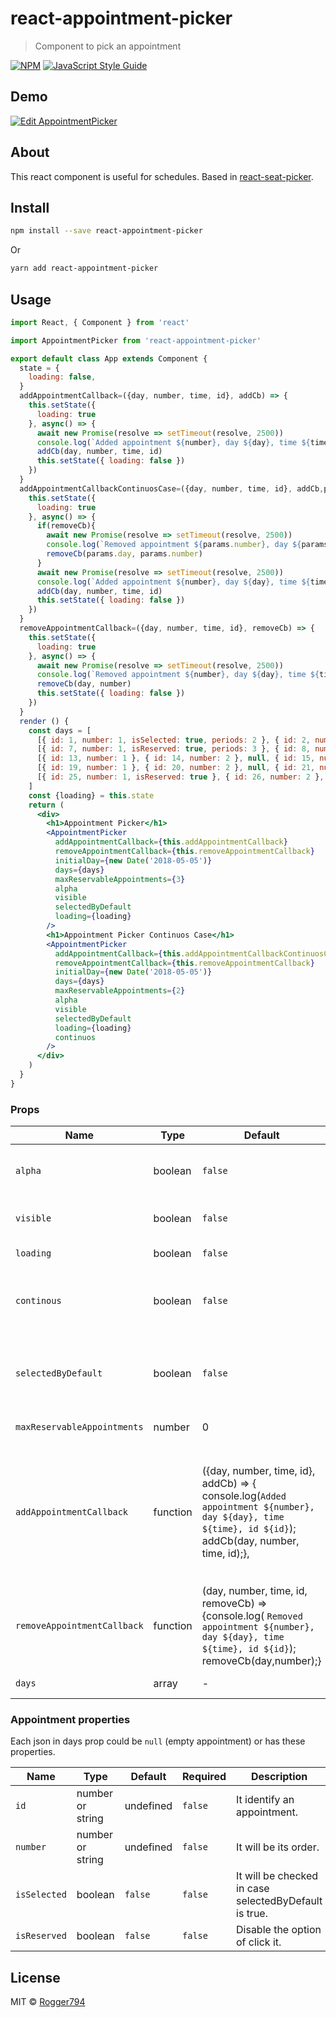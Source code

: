 # react-appointment-picker

> Component to pick an appointment

[![NPM](https://img.shields.io/npm/v/react-appointment-picker.svg)](https://www.npmjs.com/package/react-appointment-picker) [![JavaScript Style Guide](https://img.shields.io/badge/code_style-standard-brightgreen.svg)](https://standardjs.com)

## Demo

[![Edit AppointmentPicker](https://codesandbox.io/static/img/play-codesandbox.svg)](https://codesandbox.io/s/gracious-shadow-2u8jz?fontsize=14)

## About

This react component is useful for schedules. Based in [react-seat-picker](https://www.npmjs.com/package/react-seat-picker).

## Install

```bash
npm install --save react-appointment-picker
```

Or

```bash
yarn add react-appointment-picker
```


## Usage

```jsx
import React, { Component } from 'react'

import AppointmentPicker from 'react-appointment-picker'

export default class App extends Component {
  state = {
    loading: false,
  }
  addAppointmentCallback=({day, number, time, id}, addCb) => {
    this.setState({
      loading: true
    }, async() => {
      await new Promise(resolve => setTimeout(resolve, 2500))
      console.log(`Added appointment ${number}, day ${day}, time ${time}, id ${id}`)
      addCb(day, number, time, id)
      this.setState({ loading: false })
    })
  }
  addAppointmentCallbackContinuosCase=({day, number, time, id}, addCb,params,removeCb) => {
    this.setState({
      loading: true
    }, async() => {
      if(removeCb){
        await new Promise(resolve => setTimeout(resolve, 2500))
        console.log(`Removed appointment ${params.number}, day ${params.day}, time ${params.time}, id ${params.id}`)
        removeCb(params.day, params.number)
      }
      await new Promise(resolve => setTimeout(resolve, 2500))
      console.log(`Added appointment ${number}, day ${day}, time ${time}, id ${id}`)
      addCb(day, number, time, id) 
      this.setState({ loading: false })
    })
  }
  removeAppointmentCallback=({day, number, time, id}, removeCb) => {
    this.setState({
      loading: true
    }, async() => {
      await new Promise(resolve => setTimeout(resolve, 2500))
      console.log(`Removed appointment ${number}, day ${day}, time ${time}, id ${id}`)
      removeCb(day, number)
      this.setState({ loading: false })
    })
  }
  render () {
    const days = [
      [{ id: 1, number: 1, isSelected: true, periods: 2 }, { id: 2, number: 2 }, null, { id: 3, number: '3', isReserved: true }, { id: 4, number: '4' }, null, { id: 5, number: 5 }, { id: 6, number: 6 }],
      [{ id: 7, number: 1, isReserved: true, periods: 3 }, { id: 8, number: 2, isReserved: true }, null, { id: 9, number: '3', isReserved: true }, { id: 10, number: '4' }, null, { id: 11, number: 5 }, { id: 12, number: 6 }],
      [{ id: 13, number: 1 }, { id: 14, number: 2 }, null, { id: 15, number: 3, isReserved: true }, { id: 16, number: '4' }, null, { id: 17, number: 5 }, { id: 18, number: 6 }],
      [{ id: 19, number: 1 }, { id: 20, number: 2 }, null, { id: 21, number: 3 }, { id: 22, number: '4' }, null, { id: 23, number: 5 }, { id: 24, number: 6 }],
      [{ id: 25, number: 1, isReserved: true }, { id: 26, number: 2 }, null, { id: 27, number: '3', isReserved: true }, { id: 28, number: '4' }, null, { id: 29, number: 5 }, { id: 30, number: 6, isReserved: true }]
    ]
    const {loading} = this.state
    return (
      <div>
        <h1>Appointment Picker</h1>
        <AppointmentPicker
          addAppointmentCallback={this.addAppointmentCallback}
          removeAppointmentCallback={this.removeAppointmentCallback}
          initialDay={new Date('2018-05-05')}
          days={days}
          maxReservableAppointments={3}
          alpha
          visible
          selectedByDefault
          loading={loading}
        />
        <h1>Appointment Picker Continuos Case</h1>
        <AppointmentPicker
          addAppointmentCallback={this.addAppointmentCallbackContinuosCase}
          removeAppointmentCallback={this.removeAppointmentCallback}
          initialDay={new Date('2018-05-05')}
          days={days}
          maxReservableAppointments={2}
          alpha
          visible
          selectedByDefault
          loading={loading}
          continuos
        />
      </div>
    )
  }
}
```

### Props

Name | Type | Default | Required|Description
---- | ----- | ------- | ------ | -----------
`alpha` | boolean | `false` | `false` | Displays the name of the day of the week (`true`), otherwise in `dd-mm-yyyy` format.
`visible` | boolean | `false` | `false` | Shows the day (`true`), otherwise they are hidden (`false`).
`loading` | boolean | `false` | `false` | Shows a white mask on the appointmentPicker.
`continous` | boolean | `false` | `false` | Allows to continue select appointments while remove previos ones if you already have max reservable appointmets.
`selectedByDefault` | boolean | `false` | `false` | Allow to have already selected appointments (`true`), otherwise (`false`) they aren´t going to be checked by their isSelected property.
`maxReservableAppointments` | number | 0 | `false` | Limits the number of selectable appointments.
`addAppointmentCallback` | function | ({day, number, time, id}, addCb) => { console.log(`Added appointment ${number}, day ${day}, time ${time}, id ${id}`); addCb(day, number, time, id);}, | `false` | Should be customized as you need. Remember to use addCb(day,number,time,id) for accepting the selection, otherwise ommit it. For continous case see the example where should use removeCb(day,number) for previosly selected appointment.
`removeAppointmentCallback` | function | (day, number, time, id, removeCb) => {console.log( `Removed appointment ${number}, day ${day}, time ${time}, id ${id}`); removeCb(day,number);} | `false` | Should be customized as you need. Remember to use removeCb(day,number) for accepting the deselection, otherwise ommit it.
`days` | array | - | `true` | Array of arrays of json. (See next section).

### Appointment properties

Each json in days prop could be `null` (empty appointment) or has these properties.

Name | Type | Default | Required|Description
---- | ----- | ------- | ------ | -----------
`id` | number or string | undefined | `false` | It identify an appointment.
`number` | number or string | undefined | `false` | It will be its order.
`isSelected` | boolean | `false` | `false` | It will be checked in case selectedByDefault is true.
`isReserved` | boolean | `false` | `false` | Disable the option of click it.

## License

MIT © [Rogger794](https://github.com/Rogger794)
